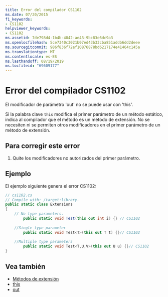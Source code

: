```yaml
---
title: Error del compilador CS1102
ms.date: 07/20/2015
f1_keywords:
- CS1102
helpviewer_keywords:
- CS1102
ms.assetid: 7de798d4-1b4b-4842-ae43-9bc83e6dc9a3
ms.openlocfilehash: 5ce7340c3021b07ed43b33cba851addb6dd2deee
ms.sourcegitcommit: 986f836f72ef10876878bd6217174e41464c145a
ms.translationtype: MT
ms.contentlocale: es-ES
ms.lasthandoff: 08/19/2019
ms.locfileid: "69609177"
---
```

# <a name="compiler-error-cs1102"></a>Error del compilador CS1102
El modificador de parámetro 'out' no se puede usar con 'this'.  
  
 Si la palabra clave `this` modifica el primer parámetro de un método estático, indica al compilador que el método es un método de extensión. No se necesiten ni se permiten otros modificadores en el primer parámetro de un método de extensión.  
  
## <a name="to-correct-this-error"></a>Para corregir este error  
  
1. Quite los modificadores no autorizados del primer parámetro.  
  
## <a name="example"></a>Ejemplo  
 El ejemplo siguiente genera el error CS1102:  
  
```csharp  
// cs1102.cs  
// Compile with: /target:library.  
public static class Extensions  
{  
    // No type parameters.  
        public static void Test(this out int i) {} // CS1102  
  
    //Single type parameter  
        public static void Test<T>(this out T t) {}// CS1102  
  
    //Multiple type parameters  
        public static void Test<T,U,V>(this out U u) {}// CS1102  
}  
```  
  
## <a name="see-also"></a>Vea también

- [Métodos de extensión](../programming-guide/classes-and-structs/extension-methods.md)
- [this](../language-reference/keywords/this.md)
- [out](../language-reference/keywords/out.md)
